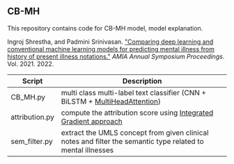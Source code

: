 ## CB-MH

This repository contains code for CB-MH model, model explanation.

Ingroj Shrestha, and Padmini Srinivasan. ["Comparing deep learning and conventional machine learning models for predicting mental illness from history of present illness notations."](https://pubmed.ncbi.nlm.nih.gov/35308915/) *AMIA Annual Symposium Proceedings*. Vol. 2021. 2022.

|Script|Description|
| ------------- | ------------- |
| CB_MH.py | multi class multi-label text classifier (CNN + BiLSTM + [MultiHeadAttention](https://arxiv.org/abs/1706.03762)) |
| attribution.py | compute the attribution score using [Integrated Gradient approach](https://arxiv.org/abs/1703.01365)|
| sem_filter.py | extract the UMLS concept from given clinical notes and filter the semantic type related to mental illnesses |
